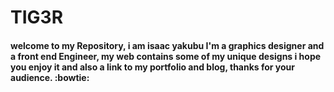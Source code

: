 # TIG3R
<h4>welcome to my Repository, i am isaac yakubu I'm a graphics designer and a front end Engineer, my web contains some of my unique designs i hope you enjoy it and also a link to my portfolio and blog, thanks for your audience. :bowtie:</h4>

